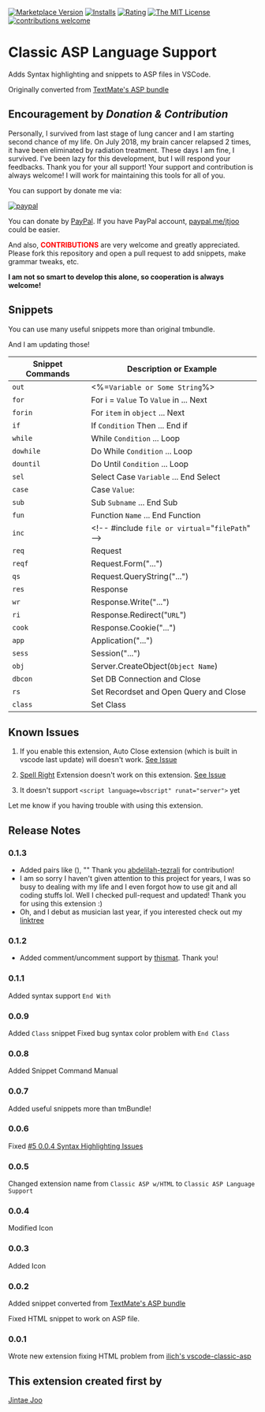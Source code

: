 [![Marketplace Version](https://vsmarketplacebadge.apphb.com/version/jtjoo.classic-asp-html.svg?style=flat-square)](https://marketplace.visualstudio.com/items?itemName=jtjoo.classic-asp-html) 
[![Installs](https://vsmarketplacebadge.apphb.com/installs-short/jtjoo.classic-asp-html.svg?style=flat-square)](https://marketplace.visualstudio.com/items?itemName=jtjoo.classic-asp-html) 
[![Rating](https://vsmarketplacebadge.apphb.com/rating/jtjoo.classic-asp-html.svg?style=flat-square)](https://marketplace.visualstudio.com/items?itemName=jtjoo.classic-asp-html) [![The MIT License](https://img.shields.io/badge/license-MIT-orange.svg?style=flat-square)](http://opensource.org/licenses/MIT)
[![contributions welcome](https://img.shields.io/badge/contributions-welcome-brightgreen.svg?style=flat)](https://github.com/dwyl/esta/issues)


# Classic ASP Language Support

Adds Syntax highlighting and snippets to ASP files in VSCode.

Originally converted from [TextMate's ASP bundle](https://github.com/textmate/asp.tmbundle)


## Encouragement by *Donation & Contribution*

Personally, I survived from last stage of lung cancer and I am starting second chance of my life.
On July 2018, my brain cancer relapsed 2 times, it have been eliminated by radiation treatment. These days I am fine, I survived.
I've been lazy for this development, but I will respond your feedbacks. Thank you for your all support!
Your support and contribution is always welcome! I will work for maintaining this tools for all of you.

You can support by donate me via:

[![paypal](https://www.paypalobjects.com/en_US/i/btn/btn_donateCC_LG.gif)](https://www.paypal.com/cgi-bin/webscr?cmd=_s-xclick&hosted_button_id=GYH3CEDBYFACU)

You can donate by [PayPal](https://www.paypal.com/cgi-bin/webscr?cmd=_s-xclick&hosted_button_id=GYH3CEDBYFACU). If you have PayPal account, [paypal.me/jtjoo](https://www.paypal.me/jtjoo) could be easier.  
 
And also, <span style="color:red;">**CONTRIBUTIONS**</span> are very welcome and greatly appreciated.  
Please fork this repository and open a pull request to add snippets, make grammar tweaks, etc.

<b>I am not so smart to develop this alone, so cooperation is always welcome!</b>

## Snippets

You can use many useful snippets more than original tmbundle.

And I am updating those!

| Snippet Commands | Description or Example |
| --- |---|
|	`out`	|	<%=`Variable or Some String`%>	|
|	`for`	|	For i = `Value` To `Value` in ... Next	|
|	`forin`	|	For `item` in `object` ... Next	|
|	`if`	|	If `Condition` Then ... End if	|
|	`while`	|	While `Condition` ... Loop	|
|	`dowhile`	|	Do While `Condition` ... Loop	|
|	`dountil`	|	Do Until `Condition` ... Loop	|
|	`sel`	|	Select Case `Variable`	... End Select |
|	`case`	|	Case `Value`:	|
|	`sub`	|	Sub `Subname` ... End Sub	|
|	`fun`	|	Function `Name` ... End Function	|
|	`inc`	|	\<\!-- #include `file or virtual`="`filePath`" --\>	|
|	`req`	|	Request	|
|	`reqf`	|	Request.Form(\"...\")	|
|	`qs`	|	Request.QueryString(\"...\")	|
|	`res`	|	Response	|
|	`wr`	|	Response.Write(\"...\")	|
|	`ri`	|	Response.Redirect(\"`URL`\")	|
|	`cook`	|	Response.Cookie(\"...\")	|
|	`app`	|	Application(\"...\")	|
|	`sess`	|	Session(\"...\")	|
|	`obj`	|	Server.CreateObject(`Object Name`)	|
|	`dbcon`	|	Set DB Connection and Close	|
|	`rs`	|	Set Recordset and Open Query and Close	|
|	`class`	|	Set Class |


## Known Issues

1. If you enable this extension, Auto Close extension (which is built in vscode last update) will doesn't work. [See Issue](https://github.com/jtjoo/vscode-classic-asp-html/issues/3)

2. [Spell Right](https://github.com/bartosz-antosik/vscode-spellright) Extension doesn't work on this extension. [See Issue](https://github.com/jtjoo/vscode-classic-asp-html/issues/4)

3. It doesn't support `<script language=vbscript" runat="server">` yet

Let me know if you having trouble with using this extension.

## Release Notes

### 0.1.3

- Added pairs like (), "" Thank you [abdelilah-tezrali](https://github.com/abdelilah-tezrali/vscode-classic-asp-extension/tree/patch-2) for contribution!
- I am so sorry I haven't given attention to this project for years, I was so busy to dealing with my life and I even forgot how to use git and all coding stuffs lol. Well I checked pull-request and updated! Thank you for using this extension :\)
- Oh, and I debut as musician last year, if you interested check out my [linktree](https://linktr.ee/jtjoo)

### 0.1.2

- Added comment/uncomment support by [thismat](https://github.com/thismat). Thank you!

### 0.1.1

Added syntax support `End With`

### 0.0.9

Added `Class` snippet
Fixed bug syntax color problem with `End Class` 

### 0.0.8

Added Snippet Command Manual

### 0.0.7

Added useful snippets more than tmBundle!

### 0.0.6

Fixed [#5 0.0.4 Syntax Highlighting Issues](https://github.com/jtjoo/vscode-classic-asp-extension/issues/5)

### 0.0.5

Changed extension name from `Classic ASP w/HTML` to `Classic ASP Language Support`

### 0.0.4

Modified Icon

### 0.0.3

Added Icon

### 0.0.2

Added snippet converted from [TextMate's ASP bundle](https://github.com/textmate/asp.tmbundle)

Fixed HTML snippet to work on ASP file.

### 0.0.1

Wrote new extension fixing HTML problem from [ilich's vscode-classic-asp](https://github.com/ilich/vscode-classic-asp)



## This extension created first by

[Jintae Joo](http://github.com/jtjoo)